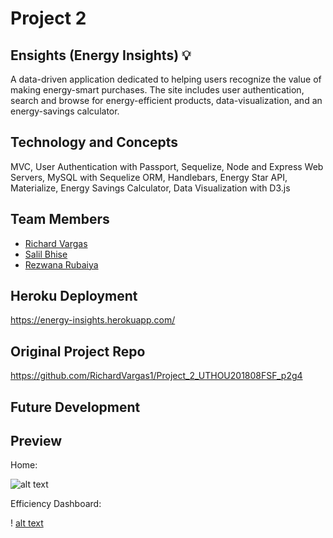 # Project 2

## Ensights (Energy Insights) :bulb:
A data-driven application dedicated to helping users recognize the value of making energy-smart purchases. The site includes user authentication, search and browse for energy-efficient products, data-visualization, and an energy-savings calculator.

## Technology and Concepts 
MVC, User Authentication with Passport, Sequelize, Node and Express Web Servers, MySQL with Sequelize ORM, Handlebars, Energy Star API, Materialize, Energy Savings Calculator, Data Visualization with D3.js

## Team Members
- [Richard Vargas](https://github.com/RichardVargas1)
- [Salil Bhise](https://github.com/salilbhise)
- [Rezwana Rubaiya](https://github.com/rezwanayeem)

## Heroku Deployment
https://energy-insights.herokuapp.com/

## Original Project Repo
https://github.com/RichardVargas1/Project_2_UTHOU201808FSF_p2g4

## Future Development 

## Preview 

Home: 

![alt text](http://i66.tinypic.com/1z554ec.png)

Efficiency Dashboard:

! [alt text](http://i67.tinypic.com/fu5et0.png)


